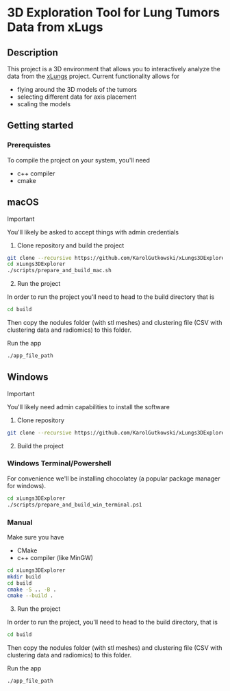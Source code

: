 # 3D Exploration Tool for Lung Tumors Data from xLugs

## Description
This project is a 3D environment that allows you to interactively analyze the data from the [xLungs](https://www.mi2.ai/research-grants.html#x-lungs-2021-2024) project.
Current functionality allows for
- flying around the 3D models of the tumors
- selecting different data for axis placement
- scaling the models


## Getting started
### Prerequistes
To compile the project on your system, you'll need
- c++ compiler
- cmake

## macOS

> [!IMPORTANT]
> You'll likely be asked to accept things with admin credentials

1. Clone repository and build the project

```bash
git clone --recursive https://github.com/KarolGutkowski/xLungs3DExplorer.git
cd xLungs3DExplorer
./scripts/prepare_and_build_mac.sh
```

2. Run the project

In order to run the project you'll need to head to the build directory that is

```bash
cd build
```

Then copy the nodules folder (with stl meshes) and clustering file (CSV with clustering data and radiomics) to this folder.

Run the app
```bash
./app_file_path
```

## Windows

> [!IMPORTANT]
> You'll likely need admin capabilities to install the software

1. Clone repository
```bash
git clone --recursive https://github.com/KarolGutkowski/xLungs3DExplorer.git
```

2. Build the project
### Windows Terminal/Powershell
For convenience we'll be installing chocolatey (a popular package manager for windows). 

```bash
cd xLungs3DExplorer
./scripts/prepare_and_build_win_terminal.ps1
```

### Manual
Make sure you have
- CMake
- c++ compiler (like MinGW)

```bash
cd xLungs3DExplorer
mkdir build
cd build
cmake -S .. -B .
cmake --build .
```

3. Run the project

In order to run the project, you'll need to head to the build directory, that is

```bash
cd build
```

Then copy the nodules folder (with stl meshes) and clustering file (CSV with clustering data and radiomics) to this folder.

Run the app
```bash
./app_file_path
```



